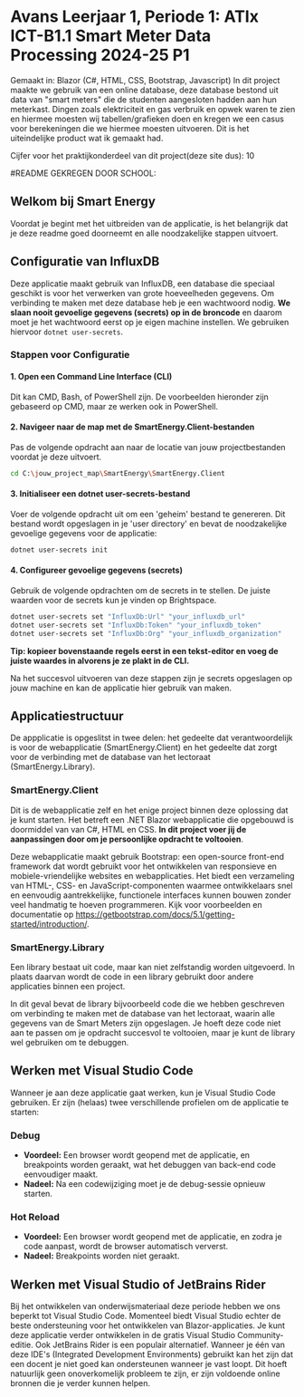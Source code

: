 # Avans Leerjaar 1, Periode 1: ATIx ICT-B1.1 Smart Meter Data Processing 2024-25 P1
Gemaakt in: Blazor (C#, HTML, CSS, Bootstrap, Javascript)
In dit project maakte we gebruik van een online database, deze database bestond uit data van "smart meters" die de studenten aangesloten hadden aan hun meterkast. Dingen zoals elektriciteit en gas verbruik en opwek waren te zien en hiermee moesten wij tabellen/grafieken doen en kregen we een casus voor berekeningen die we hiermee moesten uitvoeren. Dit is het uiteindelijke product wat ik gemaakt had.

Cijfer voor het praktijkonderdeel van dit project(deze site dus): 10


#README GEKREGEN DOOR SCHOOL:
## Welkom bij Smart Energy

Voordat je begint met het uitbreiden van de applicatie, is het belangrijk dat je deze readme goed doorneemt en alle noodzakelijke stappen uitvoert.

## Configuratie van InfluxDB

Deze applicatie maakt gebruik van InfluxDB, een database die speciaal geschikt is voor het verwerken van grote hoeveelheden gegevens. Om verbinding te maken met deze database heb je een wachtwoord nodig. **We slaan nooit gevoelige gegevens (secrets) op in de broncode** en daarom moet je het wachtwoord eerst op je eigen machine instellen. We gebruiken hiervoor `dotnet user-secrets`. 

### Stappen voor Configuratie

#### 1. Open een Command Line Interface (CLI)

Dit kan CMD, Bash, of PowerShell zijn. De voorbeelden hieronder zijn gebaseerd op CMD, maar ze werken ook in PowerShell.

#### 2. Navigeer naar de map met de SmartEnergy.Client-bestanden

Pas de volgende opdracht aan naar de locatie van jouw projectbestanden voordat je deze uitvoert.
```sh
cd C:\jouw_project_map\SmartEnergy\SmartEnergy.Client
```

#### 3. Initialiseer een dotnet user-secrets-bestand

Voer de volgende opdracht uit om een 'geheim' bestand te genereren. Dit bestand wordt opgeslagen in je 'user directory' en bevat de noodzakelijke gevoelige gegevens voor de applicatie:
```sh
dotnet user-secrets init
```

#### 4. Configureer gevoelige gegevens (secrets)

Gebruik de volgende opdrachten om de secrets in te stellen. De juiste waarden voor de secrets kun je vinden op Brightspace.

```sh
dotnet user-secrets set "InfluxDb:Url" "your_influxdb_url"
dotnet user-secrets set "InfluxDb:Token" "your_influxdb_token"
dotnet user-secrets set "InfluxDb:Org" "your_influxdb_organization"
```

**Tip: kopieer bovenstaande regels eerst in een tekst-editor en voeg de juiste waardes in alvorens je ze plakt in de CLI.**

Na het succesvol uitvoeren van deze stappen zijn je secrets opgeslagen op jouw machine en kan de applicatie hier gebruik van maken.


## Applicatiestructuur

De appplicatie is opgeslitst in twee delen: het gedeelte dat verantwoordelijk is voor de webapplicatie (SmartEnergy.Client) en het gedeelte dat zorgt voor de verbinding met de database van het lectoraat (SmartEnergy.Library).

### SmartEnergy.Client

Dit is de webapplicatie zelf en het enige project binnen deze oplossing dat je kunt starten. Het betreft een .NET Blazor webapplicatie die opgebouwd is doormiddel van van C#, HTML en CSS. **In dit project voer jij de aanpassingen door om je persoonlijke opdracht te voltooien**.

Deze webapplicatie maakt gebruik Bootstrap: een open-source front-end framework dat wordt gebruikt voor het ontwikkelen van responsieve en mobiele-vriendelijke websites en webapplicaties. Het biedt een verzameling van HTML-, CSS- en JavaScript-componenten waarmee ontwikkelaars snel en eenvoudig aantrekkelijke, functionele interfaces kunnen bouwen zonder veel handmatig te hoeven programmeren. Kijk voor voorbeelden en documentatie op https://getbootstrap.com/docs/5.1/getting-started/introduction/. 

### SmartEnergy.Library

Een library bestaat uit code, maar kan niet zelfstandig worden uitgevoerd. In plaats daarvan wordt de code in een library gebruikt door andere applicaties binnen een project.

In dit geval bevat de library bijvoorbeeld code die we hebben geschreven om verbinding te maken met de database van het lectoraat, waarin alle gegevens van de Smart Meters zijn opgeslagen. Je hoeft deze code niet aan te passen om je opdracht succesvol te voltooien, maar je kunt de library wel gebruiken om te debuggen.

## Werken met Visual Studio Code

Wanneer je aan deze applicatie gaat werken, kun je Visual Studio Code gebruiken. Er zijn (helaas) twee verschillende profielen om de applicatie te starten:

### Debug

- **Voordeel:** Een browser wordt geopend met de applicatie, en breakpoints worden geraakt, wat het debuggen van back-end code eenvoudiger maakt.
- **Nadeel:** Na een codewijziging moet je de debug-sessie opnieuw starten.

### Hot Reload

- **Voordeel:** Een browser wordt geopend met de applicatie, en zodra je code aanpast, wordt de browser automatisch ververst.
- **Nadeel:** Breakpoints worden niet geraakt.

## Werken met Visual Studio of JetBrains Rider

Bij het ontwikkelen van onderwijsmateriaal deze periode hebben we ons beperkt tot Visual Studio Code. Momenteel biedt Visual Studio echter de beste ondersteuning voor het ontwikkelen van Blazor-applicaties. Je kunt deze applicatie verder ontwikkelen in de gratis Visual Studio Community-editie. Ook JetBrains Rider is een populair alternatief. Wanneer je één van deze IDE's (Integrated Development Environments) gebruikt kan het zijn dat een docent je niet goed kan ondersteunen wanneer je vast loopt. Dit hoeft natuurlijk geen onoverkomelijk probleem te zijn, er zijn voldoende online bronnen die je verder kunnen helpen. 
